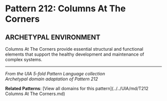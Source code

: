 # Pattern 212: Columns At The Corners

## ARCHETYPAL ENVIRONMENT

Columns At The Corners provide essential structural and functional elements that support the healthy development and maintenance of complex systems.

---

*From the UIA 5-fold Pattern Language collection*  
*Archetypal domain adaptation of Pattern 212*

**Related Patterns**: [View all domains for this pattern](../../UIA/md/T212 Columns At The Corners.md)